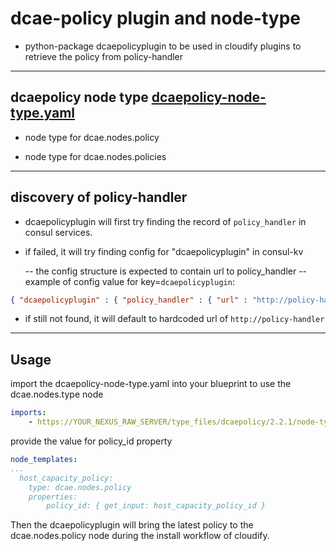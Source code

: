# dcae-policy plugin and node-type

- python-package dcaepolicyplugin to be used in cloudify plugins to retrieve the policy from policy-handler

---

## dcaepolicy node type [dcaepolicy-node-type.yaml](./dcaepolicy-node-type.yaml)

- node type for dcae.nodes.policy

- node type for dcae.nodes.policies

---

## discovery of policy-handler

- dcaepolicyplugin will first try finding the record of ```policy_handler``` in consul services.

- if failed, it will try finding config for "dcaepolicyplugin" in consul-kv

  -- the config structure is expected to contain url to policy_handler
  -- example of config value for key=```dcaepolicyplugin```:

```json
{ "dcaepolicyplugin" : { "policy_handler" : { "url" : "http://policy-handler:25577" } } }
```

- if still not found, it will default to hardcoded url of ```http://policy-handler```

---

## Usage

import the dcaepolicy-node-type.yaml into your blueprint to use the dcae.nodes.type node

```yaml
imports:
    - https://YOUR_NEXUS_RAW_SERVER/type_files/dcaepolicy/2.2.1/node-type.yaml
```

provide the value for policy_id property

```yaml
node_templates:
...
  host_capacity_policy:
    type: dcae.nodes.policy
    properties:
        policy_id: { get_input: host_capacity_policy_id }
```

Then the dcaepolicyplugin will bring the latest policy to the dcae.nodes.policy node during the install workflow of cloudify.
